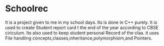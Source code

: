 # Schoolrec
It is a project given to me in my school days.
Its is done in C++ purely. It is used to create Student report card t the end of the year according to CBSE ciriculum.
Its also used to keep student personal Record of the claa. 
it uses File handling concepts,classes,inheritance,polymorphisim,and Pointers.

